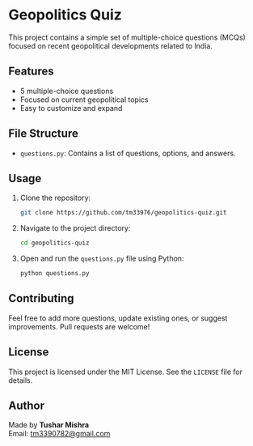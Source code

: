 # Geopolitics Quiz

This project contains a simple set of multiple-choice questions (MCQs) focused on recent geopolitical developments related to India.

## Features
- 5 multiple-choice questions
- Focused on current geopolitical topics
- Easy to customize and expand

## File Structure
- `questions.py`: Contains a list of questions, options, and answers.

## Usage
1. Clone the repository:
    ```bash
    git clone https://github.com/tm33976/geopolitics-quiz.git
    ```
2. Navigate to the project directory:
    ```bash
    cd geopolitics-quiz
    ```
3. Open and run the `questions.py` file using Python:
    ```bash
    python questions.py
    ```

## Contributing
Feel free to add more questions, update existing ones, or suggest improvements. Pull requests are welcome!

## License
This project is licensed under the MIT License. See the `LICENSE` file for details.

## Author
Made by **Tushar Mishra**  
Email: tm3390782@gmail.com

